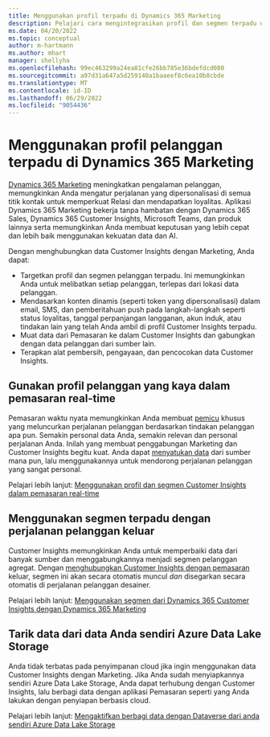 ```yaml
---
title: Menggunakan profil terpadu di Dynamics 365 Marketing
description: Pelajari cara mengintegrasikan profil dan segmen terpadu dengan Dynamics 365 Marketing.
ms.date: 04/20/2022
ms.topic: conceptual
author: m-hartmann
ms.author: mhart
manager: shellyha
ms.openlocfilehash: 99ec463299a24ea81cfe26bb785e36bdefdcd080
ms.sourcegitcommit: a97d31a647a5d259140a1baaeef8c6ea10b8cbde
ms.translationtype: MT
ms.contentlocale: id-ID
ms.lasthandoff: 06/29/2022
ms.locfileid: "9054436"
---
```

# <a name="use-unified-customer-profiles-in-dynamics-365-marketing"></a>Menggunakan profil pelanggan terpadu di Dynamics 365 Marketing

[Dynamics 365 Marketing](/dynamics365/marketing/overview) meningkatkan pengalaman pelanggan, memungkinkan Anda mengatur perjalanan yang dipersonalisasi di semua titik kontak untuk memperkuat Relasi dan mendapatkan loyalitas. Aplikasi Dynamics 365 Marketing bekerja tanpa hambatan dengan Dynamics 365 Sales, Dynamics 365 Customer Insights, Microsoft Teams, dan produk lainnya serta memungkinkan Anda membuat keputusan yang lebih cepat dan lebih baik menggunakan kekuatan data dan AI.

Dengan menghubungkan data Customer Insights dengan Marketing, Anda dapat:

- Targetkan profil dan segmen pelanggan terpadu. Ini memungkinkan Anda untuk melibatkan setiap pelanggan, terlepas dari lokasi data pelanggan.
- Mendasarkan konten dinamis (seperti token yang dipersonalisasi) dalam email, SMS, dan pemberitahuan push pada langkah-langkah seperti status loyalitas, tanggal perpanjangan langganan, akun induk, atau tindakan lain yang telah Anda ambil di profil Customer Insights terpadu.
- Muat data dari Pemasaran ke dalam Customer Insights dan gabungkan dengan data pelanggan dari sumber lain.
- Terapkan alat pembersih, pengayaan, dan pencocokan data Customer Insights.

## <a name="use-rich-customer-profiles-in-real-time-marketing"></a>Gunakan profil pelanggan yang kaya dalam pemasaran real-time

Pemasaran waktu nyata memungkinkan Anda membuat [pemicu](/dynamics365/marketing/real-time-marketing-custom-triggers) khusus yang meluncurkan perjalanan pelanggan berdasarkan tindakan pelanggan apa pun. Semakin personal data Anda, semakin relevan dan personal perjalanan Anda. Inilah yang membuat penggabungan Marketing dan Customer Insights begitu kuat. Anda dapat [menyatukan data](data-unification.md) dari sumber mana pun, lalu menggunakannya untuk mendorong perjalanan pelanggan yang sangat personal.

Pelajari lebih lanjut: [Menggunakan profil dan segmen Customer Insights dalam pemasaran real-time](/dynamics365/marketing/real-time-marketing-ci-profile)

## <a name="use-unified-segments-with-outbound-customer-journeys"></a>Menggunakan segmen terpadu dengan perjalanan pelanggan keluar

Customer Insights memungkinkan Anda untuk memperbaiki data dari banyak sumber dan menggabungkannya menjadi segmen pelanggan agregat. Dengan [menghubungkan Customer Insights dengan pemasaran](export-dynamics365-marketing.md) keluar, segmen ini akan secara otomatis muncul *dan* disegarkan secara otomatis di perjalanan pelanggan desainer.

Pelajari lebih lanjut: [Menggunakan segmen dari Dynamics 365 Customer Insights dengan Dynamics 365 Marketing](/dynamics365/marketing/customer-insights-segments)

## <a name="pull-data-from-your-own-azure-data-lake-storage"></a>Tarik data dari data Anda sendiri Azure Data Lake Storage

Anda tidak terbatas pada penyimpanan cloud jika ingin menggunakan data Customer Insights dengan Marketing. Jika Anda sudah menyiapkannya sendiri Azure Data Lake Storage, Anda dapat terhubung dengan Customer Insights, lalu berbagi data dengan aplikasi Pemasaran seperti yang Anda lakukan dengan penyiapan berbasis cloud.

Pelajari lebih lanjut: [Mengaktifkan berbagi data dengan Dataverse dari anda sendiri Azure Data Lake Storage](customer-insights-dataverse.md#enable-data-sharing-with-dataverse-from-your-own-azure-data-lake-storage-preview)
